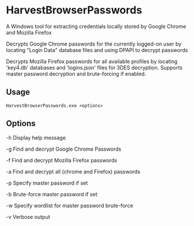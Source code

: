 # HarvestBrowserPasswords
A Windows tool for extracting credentials locally stored by Google Chrome and Mozilla Firefox

Decrypts Google Chrome passwords for the currently logged-on user by locating "Login Data" database files and using DPAPI to decrypt passwords

Decrypts Mozilla Firefox passwords for all available profiles by locating 'key4.db' databases and 'logins.json' files for 3DES decryption. Supports master password decryption and brute-forcing if enabled.

## Usage
`HarvestBrowserPasswords.exe <options>`

## Options
-h                  Display help message

-g                  Find and decrypt Google Chrome Passwords

-f                  Find and decrypt Mozilla Firefox passwords

-a                  Find and decrypt all (chrome and Firefox) passwords

-p                  Specify master password if set

-b                  Brute-force master password if set

-w                  Specify wordlist for master password brute-force

-v                  Verbose output
